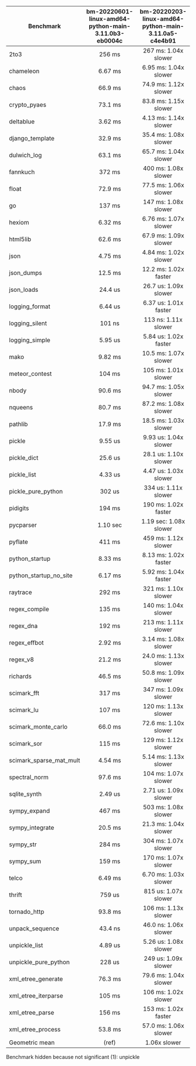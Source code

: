 | Benchmark               | bm-20220601-linux-amd64-python-main-3.11.0b3-eb0004c | bm-20220203-linux-amd64-python-main-3.11.0a5-c4e4b91 |
|-------------------------|:----------------------------------------------------:|:----------------------------------------------------:|
| 2to3                    | 256 ms                                               | 267 ms: 1.04x slower                                 |
| chameleon               | 6.67 ms                                              | 6.95 ms: 1.04x slower                                |
| chaos                   | 66.9 ms                                              | 74.9 ms: 1.12x slower                                |
| crypto_pyaes            | 73.1 ms                                              | 83.8 ms: 1.15x slower                                |
| deltablue               | 3.62 ms                                              | 4.13 ms: 1.14x slower                                |
| django_template         | 32.9 ms                                              | 35.4 ms: 1.08x slower                                |
| dulwich_log             | 63.1 ms                                              | 65.7 ms: 1.04x slower                                |
| fannkuch                | 372 ms                                               | 400 ms: 1.08x slower                                 |
| float                   | 72.9 ms                                              | 77.5 ms: 1.06x slower                                |
| go                      | 137 ms                                               | 147 ms: 1.08x slower                                 |
| hexiom                  | 6.32 ms                                              | 6.76 ms: 1.07x slower                                |
| html5lib                | 62.6 ms                                              | 67.9 ms: 1.09x slower                                |
| json                    | 4.75 ms                                              | 4.84 ms: 1.02x slower                                |
| json_dumps              | 12.5 ms                                              | 12.2 ms: 1.02x faster                                |
| json_loads              | 24.4 us                                              | 26.7 us: 1.09x slower                                |
| logging_format          | 6.44 us                                              | 6.37 us: 1.01x faster                                |
| logging_silent          | 101 ns                                               | 113 ns: 1.11x slower                                 |
| logging_simple          | 5.95 us                                              | 5.84 us: 1.02x faster                                |
| mako                    | 9.82 ms                                              | 10.5 ms: 1.07x slower                                |
| meteor_contest          | 104 ms                                               | 105 ms: 1.01x slower                                 |
| nbody                   | 90.6 ms                                              | 94.7 ms: 1.05x slower                                |
| nqueens                 | 80.7 ms                                              | 87.2 ms: 1.08x slower                                |
| pathlib                 | 17.9 ms                                              | 18.5 ms: 1.03x slower                                |
| pickle                  | 9.55 us                                              | 9.93 us: 1.04x slower                                |
| pickle_dict             | 25.6 us                                              | 28.1 us: 1.10x slower                                |
| pickle_list             | 4.33 us                                              | 4.47 us: 1.03x slower                                |
| pickle_pure_python      | 302 us                                               | 334 us: 1.11x slower                                 |
| pidigits                | 194 ms                                               | 190 ms: 1.02x faster                                 |
| pycparser               | 1.10 sec                                             | 1.19 sec: 1.08x slower                               |
| pyflate                 | 411 ms                                               | 459 ms: 1.12x slower                                 |
| python_startup          | 8.33 ms                                              | 8.13 ms: 1.02x faster                                |
| python_startup_no_site  | 6.17 ms                                              | 5.92 ms: 1.04x faster                                |
| raytrace                | 292 ms                                               | 321 ms: 1.10x slower                                 |
| regex_compile           | 135 ms                                               | 140 ms: 1.04x slower                                 |
| regex_dna               | 192 ms                                               | 213 ms: 1.11x slower                                 |
| regex_effbot            | 2.92 ms                                              | 3.14 ms: 1.08x slower                                |
| regex_v8                | 21.2 ms                                              | 24.0 ms: 1.13x slower                                |
| richards                | 46.5 ms                                              | 50.8 ms: 1.09x slower                                |
| scimark_fft             | 317 ms                                               | 347 ms: 1.09x slower                                 |
| scimark_lu              | 107 ms                                               | 120 ms: 1.13x slower                                 |
| scimark_monte_carlo     | 66.0 ms                                              | 72.6 ms: 1.10x slower                                |
| scimark_sor             | 115 ms                                               | 129 ms: 1.12x slower                                 |
| scimark_sparse_mat_mult | 4.54 ms                                              | 5.14 ms: 1.13x slower                                |
| spectral_norm           | 97.6 ms                                              | 104 ms: 1.07x slower                                 |
| sqlite_synth            | 2.49 us                                              | 2.71 us: 1.09x slower                                |
| sympy_expand            | 467 ms                                               | 503 ms: 1.08x slower                                 |
| sympy_integrate         | 20.5 ms                                              | 21.3 ms: 1.04x slower                                |
| sympy_str               | 284 ms                                               | 304 ms: 1.07x slower                                 |
| sympy_sum               | 159 ms                                               | 170 ms: 1.07x slower                                 |
| telco                   | 6.49 ms                                              | 6.70 ms: 1.03x slower                                |
| thrift                  | 759 us                                               | 815 us: 1.07x slower                                 |
| tornado_http            | 93.8 ms                                              | 106 ms: 1.13x slower                                 |
| unpack_sequence         | 43.4 ns                                              | 46.0 ns: 1.06x slower                                |
| unpickle_list           | 4.89 us                                              | 5.26 us: 1.08x slower                                |
| unpickle_pure_python    | 228 us                                               | 249 us: 1.09x slower                                 |
| xml_etree_generate      | 76.3 ms                                              | 79.6 ms: 1.04x slower                                |
| xml_etree_iterparse     | 105 ms                                               | 106 ms: 1.02x slower                                 |
| xml_etree_parse         | 156 ms                                               | 153 ms: 1.02x faster                                 |
| xml_etree_process       | 53.8 ms                                              | 57.0 ms: 1.06x slower                                |
| Geometric mean          | (ref)                                                | 1.06x slower                                         |

Benchmark hidden because not significant (1): unpickle
